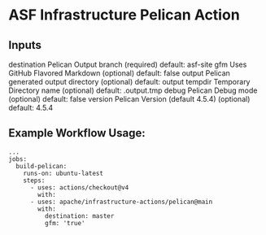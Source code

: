 # ASF Infrastructure Pelican Action

## Inputs
destination 	Pelican Output branch (required) 	 	default: asf-site
gfm 	 	Uses GitHub Flavored Markdown (optional) 	default: false
output 	 	Pelican generated output directory (optional) 	default: output
tempdir 	Temporary Directory name (optional) 	 	default: .output.tmp
debug 	 	Pelican Debug mode (optional) 	 		default: false
version 	Pelican Version (default 4.5.4) (optional) 	default: 4.5.4

## Example Workflow Usage:

```
...
jobs:
  build-pelican:
    runs-on: ubuntu-latest
    steps:
      - uses: actions/checkout@v4
        with:
      - uses: apache/infrastructure-actions/pelican@main
        with:
          destination: master
          gfm: 'true'
```
